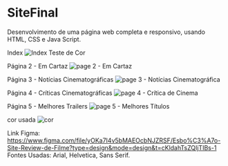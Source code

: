 # SiteFinal
Desenvolvimento de uma página web completa e responsivo, usando HTML, CSS e Java Script.

Index
![Index Teste de Cor](https://github.com/cristinaajs/siteFinal/assets/101849397/a4fb1962-aae4-4886-91c7-9da4988049b4)

Página 2 - Em Cartaz
![page 2 - Em Cartaz](https://github.com/cristinaajs/siteFinal/assets/101849397/27da23ec-f533-4e90-8337-5ac67b1e9ef9)

Página 3 - Notícias Cinematográficas
![page 3 - Notícias Cinematográfica](https://github.com/cristinaajs/siteFinal/assets/101849397/6118e64d-6d86-485d-8a1e-8c43e5b1cf68)

Página 4 - Críticas Cinematográficas
![page 4 - Crítica de Cinema](https://github.com/cristinaajs/siteFinal/assets/101849397/235e83f4-4067-4ca6-93f3-852ca61cd856)

Página 5 - Melhores Trailers
![page 5 - Melhores Títulos](https://github.com/cristinaajs/siteFinal/assets/101849397/7c74c039-fb42-47ea-a0e5-3456588cf874)

cor usada
![cor](https://github.com/cristinaajs/siteFinal/assets/101849397/65885f04-8d75-40a4-8aee-20378828a575)

Link Figma: https://www.figma.com/file/yOKa7I4v5bMAEOcbNJZRSF/Esbo%C3%A7o-Site-Review-de-Filme?type=design&mode=design&t=cKldahTsZQIjTIBs-1 
Fontes Usadas: Arial, Helvetica, Sans Serif.
